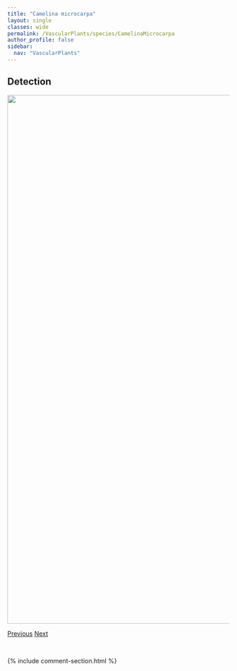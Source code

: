 ```yaml
---
title: "Camelina microcarpa"
layout: single
classes: wide
permalink: /VascularPlants/species/CamelinaMicrocarpa
author_profile: false
sidebar:
  nav: "VascularPlants"
---
```


<h2>Detection</h2>

<a href="https://drive.google.com/uc?export=view&id=1_vhOxCt7YnXOZa4id872yTQEI00BNcEX">
<img src="https://drive.google.com/uc?export=view&id=1_vhOxCt7YnXOZa4id872yTQEI00BNcEX" height = "1200" width = "800">
</a>


<a href="/DevelopmentWebsite/VascularPlants/species/CamassiaQuamash" class="pagination--pager" title="Camassia quamash">Previous</a> <a href="/DevelopmentWebsite/VascularPlants/species/Campanula" class="pagination--pager" title="Harebells">Next</a>

<p>&nbsp;</p>

{% include comment-section.html %}
